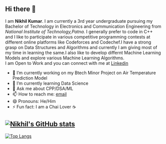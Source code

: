 ## Hi there 👋

I am **Nikhil Kumar**. I am currently a 3rd year undergraduate pursuing my Bachelor of Technology in Electronics and Communication Engineering from *National Institute of Technology,Patna.* I generally prefer to code in C++ and I like to participate in various competitive programming contests  at different online platforms like Codeforces and Codechef.I have a strong grasp on Data Structures and Algorithms and currently I am giving most of my time in learning the same.I also like to develop differnt Machine Learning Models and explore various Machine Learning Algorithms.
<br/>
I am Open to Work and you can connect with me at [Linkedin](https://www.linkedin.com/in/nikhil-kumar-97444a1a2/) 

- 🔭 I’m currently working on my Btech Minor Project on Air Temperature Prediction Model
- 🌱 I’m currently learning Data Science
- 💬 Ask me about CPP/DSA/ML
- 📫 How to reach me: [email](mailto:nkumar2998@gmail.com)
- 😄 Pronouns: He/Him
- ⚡ Fun fact: I am a Chai Lover :coffee: 

[![Nikhil's GitHub stats](https://github-readme-stats.vercel.app/api?username=nikhilkr29&theme=tokyonight)](https://github.com/anuraghazra/github-readme-stats)
---
[![Top Langs](https://github-readme-stats.vercel.app/api/top-langs/?username=nikhilkr29)](https://github.com/anuraghazra/github-readme-stats)
